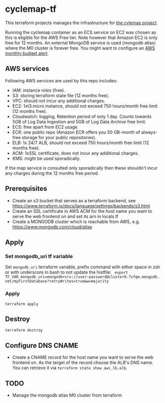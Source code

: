 # cyclemap-tf
This terraform projects manages the infrastructure for
[the cylemap project](https://github.com/fvdnabee/cyclemap).

Running the cyclemap container as an ECS service on EC2 was chosen as this is
eligible for the AWS Free tier. Note however that Amazon EC2 is only free for
12 months. An external MongoDB service is used (mongodb atlas) where the M0
cluster is forever free. You might want to configure an [AWS monthly budget
alert](https://console.aws.amazon.com/billing/home#/budgets/).

## AWS services
Following AWS services are used by this repo includes:
* IAM: instance roles (free).
* S3: storing terraform state file (12 months free).
* VPC: should not incur any additional charges.
* EC2: 1xt3.micro instance, should not exceed 750 hours/month free limit
  (12 months free).
* Cloudwatch: logging, Retention period of only 1 day. Counts towards 5GB of Log
  Data Ingestion and 5GB of Log Data Archive free limit.
* ECS: free apart from EC2 usage.
* ECR: one public repo (Amazon ECR offers you 50 GB-month of always-free
  storage for your public repositories).
* ELB: 1x 24/7 ALB, should not exceed 750 hours/month free limit (12 months free).
* ACM: 1xSSL certificate, does not incur any additional charges.
* KMS: might be used sporadically.

If the map service is consulted only sporadically then these shouldn't incur any
charges during the 12 months free period.

## Prerequisites
* Create an s3 bucket that serves as a terraform backend, see
  https://www.terraform.io/docs/language/settings/backends/s3.html
* Create an SSL certificate in AWS ACM for the host name you want to serve the
  web frontend on and set its arn in locals.tf
* Create a MONGODB cluster which is reachable from AWS, e.g.
  https://www.mongodb.com/cloud/atlas

## Apply
### Set mongodb\_uri tf variable
Set `mongodb_uri` terraform variable, prefix command with either space in zsh
or with underscore in bash to not update the histfile:
 ` export TF_VAR_mongodb_uri=mongodb+srv://user:password@cluster0.7vfqm.mongodb.net/myFirstDatabase?retryWrites=true&w=majority`

### Apply
`terraform apply`

## Destroy
`terraform destroy`

## Configure DNS CNAME
* Create a CNAME record for the host name you want to serve the web frontend
  on.  As the target of the record choose the ALB's DNS name. You can retrieve
  it via `terraform state show aws_lb.alb`.

## TODO
* Manage the mongodb atlas M0 cluster from terraform
